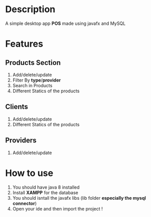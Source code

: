 # Description
A simple desktop app **POS** made using javafx and MySQL
# Features
## Products Section
1. Add/delete/update
2. Filter By **type**/**provider**
3. Search in Products
4. Different Statics of the products

## Clients
1. Add/delete/update
2. Different Statics of the products

## Providers 
1. Add/delete/update

# How to use
1. You should have java 8 installed 
2. Install **XAMPP** for the database 
3. You should isntall the javafx libs (lib folder **especially the mysql connector**)
4. Open your ide and then import the project !



